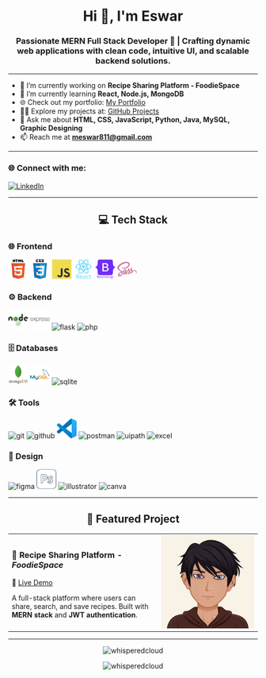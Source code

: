 <h1 align="center">Hi 👋, I'm Eswar</h1>
<h3 align="center">Passionate MERN Full Stack Developer 🚀 | Crafting dynamic web applications with clean code, intuitive UI, and scalable backend solutions.</h3>

---

- 🔭 I’m currently working on **Recipe Sharing Platform - FoodieSpace**  
- 🌱 I’m currently learning **React, Node.js, MongoDB**  
- 🌐 Check out my portfolio: [My Portfolio](https://WhisperedCloud.github.io/PORTFOLIO/)  
- 👨‍💻 Explore my projects at: [GitHub Projects](https://WhisperedCloud.github.io/PORTFOLIO/)  
- 💬 Ask me about **HTML, CSS, JavaScript, Python, Java, MySQL, Graphic Designing**  
- 📫 Reach me at **meswar811@gmail.com**

---

<h3 align="left">🌐 Connect with me:</h3>
<p align="left">
<a href="https://linkedin.com/in/m-eswar" target="blank">
  <img align="center" src="https://raw.githubusercontent.com/rahuldkjain/github-profile-readme-generator/master/src/images/icons/Social/linked-in-alt.svg" alt="LinkedIn" height="30" width="40" />
</a>
</p>

---

<h2 align="center">💻 Tech Stack</h2>

### 🌐 Frontend  
<p align="left">
  <img src="https://raw.githubusercontent.com/devicons/devicon/master/icons/html5/html5-original-wordmark.svg" alt="html5" width="40" height="40"/> 
  <img src="https://raw.githubusercontent.com/devicons/devicon/master/icons/css3/css3-original-wordmark.svg" alt="css3" width="40" height="40"/> 
  <img src="https://raw.githubusercontent.com/devicons/devicon/master/icons/javascript/javascript-original.svg" alt="javascript" width="40" height="40"/> 
  <img src="https://raw.githubusercontent.com/devicons/devicon/master/icons/react/react-original-wordmark.svg" alt="react" width="40" height="40"/> 
  <img src="https://raw.githubusercontent.com/devicons/devicon/master/icons/bootstrap/bootstrap-plain-wordmark.svg" alt="bootstrap" width="40" height="40"/> 
  <img src="https://raw.githubusercontent.com/devicons/devicon/master/icons/sass/sass-original.svg" alt="sass" width="40" height="40"/>
</p>

### ⚙️ Backend  
<p align="left">
  <img src="https://raw.githubusercontent.com/devicons/devicon/master/icons/nodejs/nodejs-original-wordmark.svg" alt="nodejs" width="40" height="40"/> 
  <img src="https://raw.githubusercontent.com/devicons/devicon/master/icons/express/express-original-wordmark.svg" alt="express" width="40" height="40"/> 
  <img src="https://www.vectorlogo.zone/logos/pocoo_flask/pocoo_flask-icon.svg" alt="flask" width="40" height="40"/> 
  <img src="https://www.php.net/images/logos/php-logo.svg" alt="php" width="50" height="40"/>
</p>

### 🗄️ Databases  
<p align="left">
  <img src="https://raw.githubusercontent.com/devicons/devicon/master/icons/mongodb/mongodb-original-wordmark.svg" alt="mongodb" width="40" height="40"/> 
  <img src="https://raw.githubusercontent.com/devicons/devicon/master/icons/mysql/mysql-original-wordmark.svg" alt="mysql" width="40" height="40"/> 
  <img src="https://www.vectorlogo.zone/logos/sqlite/sqlite-icon.svg" alt="sqlite" width="40" height="40"/> 
</p>

### 🛠️ Tools  
<p align="left">
  <img src="https://www.vectorlogo.zone/logos/git-scm/git-scm-icon.svg" alt="git" width="40" height="40"/> 
  <img src="https://www.vectorlogo.zone/logos/github/github-tile.svg" alt="github" width="40" height="40"/> 
  <img src="https://raw.githubusercontent.com/devicons/devicon/master/icons/vscode/vscode-original.svg" alt="vscode" width="40" height="40"/> 
  <img src="https://www.vectorlogo.zone/logos/getpostman/getpostman-icon.svg" alt="postman" width="40" height="40"/> 
  <img src="https://cdn.worldvectorlogo.com/logos/uipath.svg" alt="uipath" width="40" height="40"/> 
  <img src="https://cdn.worldvectorlogo.com/logos/microsoft-excel-2013.svg" alt="excel" width="40" height="40"/>
</p>

### 🎨 Design  
<p align="left">
  <img src="https://www.vectorlogo.zone/logos/figma/figma-icon.svg" alt="figma" width="40" height="40"/> 
  <img src="https://raw.githubusercontent.com/devicons/devicon/master/icons/photoshop/photoshop-line.svg" alt="photoshop" width="40" height="40"/> 
  <img src="https://www.vectorlogo.zone/logos/adobe_illustrator/adobe_illustrator-icon.svg" alt="illustrator" width="40" height="40"/> 
  <img src="https://cdn.worldvectorlogo.com/logos/canva-1.svg" alt="canva" width="40" height="40"/>
</p>

---

<h2 align="center">🌟 Featured Project</h2>

<table>
  <tr>
    <td width="60%">
      <h3>🍴 Recipe Sharing Platform - <em>FoodieSpace</em></h3>
      <p>
        🔗 <a href="https://foodiespace.vercel.app/" target="_blank">Live Demo</a>
      </p>
      <p>
        A full-stack platform where users can share, search, and save recipes.  
        Built with <strong>MERN stack</strong> and <strong>JWT authentication</strong>.
      </p>
    </td>
    <td width="40%">
      <img src="Eswar.svg" alt="FoodieSpace Preview" width="300"/>
    </td>
  </tr>
</table>

---

<p align="center">
  <img src="https://github-readme-stats.vercel.app/api/top-langs?username=whisperedcloud&show_icons=true&locale=en&layout=compact" alt="whisperedcloud" />
</p>

<p align="center">
  <img src="https://github-readme-stats.vercel.app/api?username=whisperedcloud&show_icons=true&locale=en" alt="whisperedcloud" />
</p>
